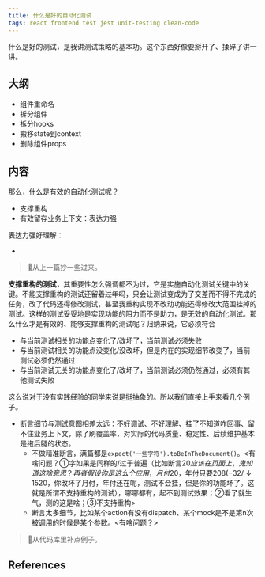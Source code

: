 ```yaml
---
title: 什么是好的自动化测试
tags: react frontend test jest unit-testing clean-code
---
```


什么是好的测试，是我讲测试策略的基本功。这个东西好像要掰开了、揉碎了讲一讲。

## 大纲

* 组件重命名
* 拆分组件
* 拆分hooks
* 搬移state到context
* 删除组件props

## 内容

那么，什么是有效的自动化测试呢？

* 支撑重构
* 有效留存业务上下文：表达力强

表达力强好理解：

*

> 🚧从上一篇抄一些过来。

**支撑重构的测试**，其重要性怎么强调都不为过，它是实施自动化测试关键中的关键。不能支撑重构的测试~~还留着过年吗~~，只会让测试变成为了交差而不得不完成的任务，改了代码还得修改测试，甚至我重构实现不改动功能还得修改大范围挂掉的测试。这样的测试妥妥地是实现功能的阻力而不是助力，是无效的自动化测试。那么什么才是有效的、能够支撑重构的测试呢？归纳来说，它必须符合

* 与当前测试相关的功能点变化了/改坏了，当前测试必须失败
* 与当前测试相关的功能点没变化/没改坏，但是内在的实现细节改变了，当前测试必须仍然通过
* 与当前测试无关的功能点变化了/改坏了，当前测试必须仍然通过，必须有其他测试失败

这么说对于没有实践经验的同学来说是挺抽象的。所以我们直接上手来看几个例子。

* 断言细节与测试意图相差太远：不好调试、不好理解、挂了不知道咋回事、留不住业务上下文，除了刷覆盖率，对实际的代码质量、稳定性、后续维护基本是拖后腿的状态。
  * 不做精准断言，满篇都是`expect('一些字符').toBeInTheDocument()`。<有啥问题？①字如果是同样的/过于普遍（比如断言$20应该在页面上，鬼知道这啥意思？再者假设你是这么个应用，月付$20，年付只要$208(-32/↓15%)，你断言月付但其实年付也有$20，你改坏了月付，年付还在呢，测试不会挂，但是你的功能坏了。这就是所谓不支持重构的测试），哪哪都有，起不到测试效果；②看了就生气，测的这是啥；③不支持重构>
  * 断言太多细节，比如某个action有没有dispatch、某个mock是不是第n次被调用的时候是某个参数。<有啥问题？>

> 🚧从代码库里补点例子。

## References 
